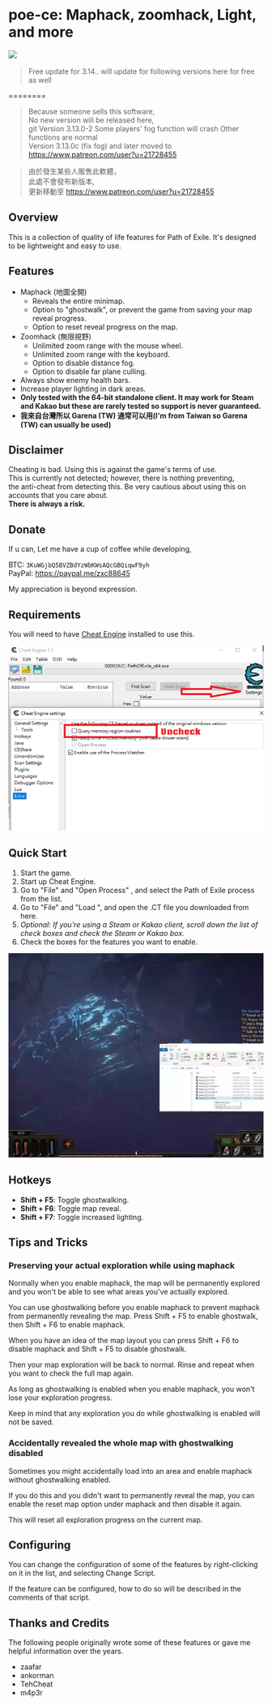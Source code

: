 
# poe-ce: Maphack, zoomhack, Light, and more  


![](https://img.shields.io/badge/Maphack-3.14.0-brightgreen)  


> Free update for 3.14.. will update for following versions here for free as well
> 
========
> Because someone sells this software,  
> No new version will be released here,  
> git Version 3.13.0-2 Some players' fog function will crash 
> Other functions are normal  
> Version 3.13.0c (fix fog) and later moved to https://www.patreon.com/user?u=21728455  

> 由於發生某些人販售此軟體，  
> 此處不會發布新版本,  
> 更新移動至 https://www.patreon.com/user?u=21728455

## Overview

  This is a collection of quality of life features for Path of Exile. It's designed to be lightweight and easy to use.

## Features
  * Maphack (地圖全開)
      - Reveals the entire minimap.
      - Option to "ghostwalk", or prevent the game from saving your map reveal progress.
      - Option to reset reveal progress on the map.
  * Zoomhack (無限視野)
      - Unlimited zoom range with the mouse wheel.
      - Unlimited zoom range with the keyboard.
      - Option to disable distance fog.
      - Option to disable far plane culling.
* Always show enemy health bars.
* Increase player lighting in dark areas.
* **Only tested with the 64-bit standalone client. It may work for Steam and Kakao but these are rarely tested so support is never guaranteed.**
* **我來自台灣所以 Garena (TW) 通常可以用(I'm from Taiwan so Garena (TW) can usually be used)**  

## Disclaimer

  Cheating is bad. Using this is against the game's terms of use.  
  This is currently not detected; however, there is nothing preventing,  
  the anti-cheat from detecting this. Be very cautious about using this on accounts that you care about.  
  **There is always a risk.**  


## Donate

  If u can, Let me have a cup of coffee while developing,  
  
  BTC: `3KuWGjbQ5BVZBdYzWbKWsAQcGBQiqwF9yh`  
  PayPal: https://paypal.me/zxc88645

  My appreciation is beyond expression.

## Requirements

  You will need to have [Cheat Engine](https://cheatengine.org) installed to use this.
  
  ![Img Error](img/Uncheck.png "Uncheck")


## Quick Start

  1. Start the game.
  2. Start up Cheat Engine.
  3. Go to "File" and "Open Process" , and select the Path of Exile process from the list.
  4. Go to "File" and "Load ", and open the .CT file you downloaded from here.
  5. *Optional: If you're using a Steam or Kakao client, scroll down the list of check boxes and check the Steam or Kakao box.*
  6. Check the boxes for the features you want to enable.

  ![WEBP Error](img/DynamicQuickStart.webp "Quick Start")

## Hotkeys

* **Shift + F5**: Toggle ghostwalking.
* **Shift + F6**: Toggle map reveal.
* **Shift + F7**: Toggle increased lighting.


## Tips and Tricks
    
    
### Preserving your actual exploration while using maphack
      
  Normally when you enable maphack, the map will be permanently explored and you won't be able to see what areas you've actually explored.  

  You can use ghostwalking before you enable maphack to prevent maphack from permanently revealing the map. Press Shift + F5 to enable ghostwalk, then Shift + F6 to enable maphack.  
  
  When you have an idea of the map layout you can press Shift + F6 to disable maphack and Shift + F5 to disable ghostwalk.  

  Then your map exploration will be back to normal. Rinse and repeat when you want to check the full map again.  
  
  As long as ghostwalking is enabled when you enable maphack, you won't lose your exploration progress.  

  Keep in mind that any exploration you do while ghostwalking is enabled will not be saved.  
    
### Accidentally revealed the whole map with ghostwalking disabled
  
  Sometimes you might accidentally load into an area and enable maphack without ghostwalking enabled.  

  If you do this and you didn't want to permanently reveal the map, you can enable the reset map option under maphack and then disable it again.  
  
  This will reset all exploration progress on the current map.  


## Configuring
  
  You can change the configuration of some of the features by right-clicking on it in the list, and selecting Change Script.  

  If the feature can be configured, how to do so will be described in the comments of that script.  


## Thanks and Credits

  The following people originally wrote some of these features or gave me helpful information over the years.

* zaafar
* ankorman
* TehCheat
* m4p3r
